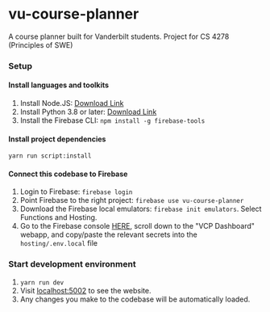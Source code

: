 # vu-course-planner

A course planner built for Vanderbilt students. Project for CS 4278 (Principles of SWE)

### Setup
#### Install languages and toolkits
1. Install Node.JS: [Download Link](https://nodejs.org/en/download)
2. Install Python 3.8 or later: [Download Link](https://www.python.org/downloads/)
3. Install the Firebase CLI: ```npm install -g firebase-tools```
#### Install project dependencies
```yarn run script:install```
#### Connect this codebase to Firebase
1. Login to Firebase: ```firebase login```
2. Point Firebase to the right project: ```firebase use vu-course-planner```
3. Download the Firebase local emulators: ```firebase init emulators```. Select Functions and Hosting.
4. Go to the Firebase console [HERE](https://console.firebase.google.com/u/1/project/vu-course-planner/settings/general/web:ZWZlNGY0OWItNzlkNi00MmQwLWFiOTctZTk0NzkxMTFlNGU0?nonce=1694634362926), scroll down to the "VCP Dashboard" webapp, and copy/paste the relevant secrets into the `hosting/.env.local` file
### Start development environment
1. ```yarn run dev```
2. Visit [localhost:5002](http://localhost:5002) to see the website. 
3. Any changes you make to the codebase will be automatically loaded.